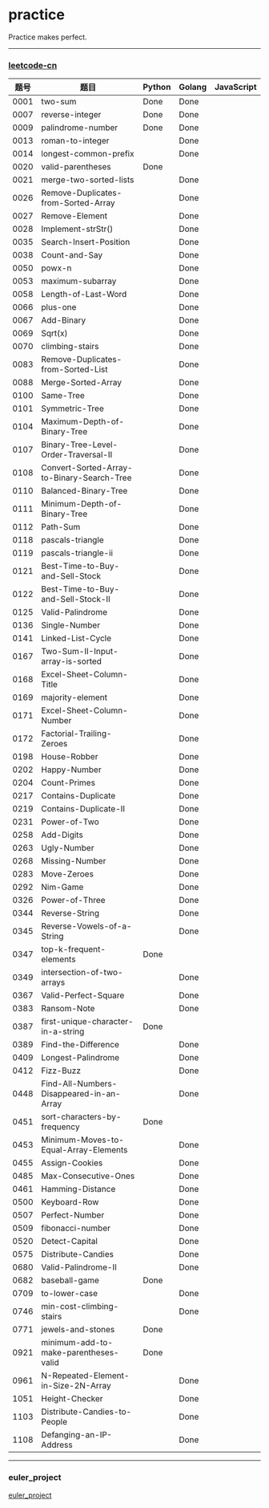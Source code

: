 # practice
Practice makes perfect.

---
### [leetcode-cn](https://leetcode-cn.com/)
  
|题号|题目|Python|Golang| JavaScript
| --- | --- | --- | ---| --- |
0001|two-sum|Done|Done
0007|reverse-integer| Done | Done
0009|palindrome-number| Done | Done
0013|roman-to-integer | | Done
0014|longest-common-prefix | | Done
0020|valid-parentheses | Done | 
0021|merge-two-sorted-lists | | Done
0026|Remove-Duplicates-from-Sorted-Array | | Done
0027|Remove-Element | | Done |
0028|Implement-strStr()| |Done|
0035|Search-Insert-Position | | Done|
0038|Count-and-Say | | Done |
0050|powx-n | | Done
0053|maximum-subarray | | Done
0058|Length-of-Last-Word | | Done|
0066|plus-one| | Done |
0067|Add-Binary | | Done |
0069|Sqrt(x) | | Done |
0070|climbing-stairs | | Done
0083|Remove-Duplicates-from-Sorted-List| | Done|
0088|Merge-Sorted-Array | | Done |
0100|Same-Tree || Done|
0101|Symmetric-Tree || Done| 
0104|Maximum-Depth-of-Binary-Tree || Done |
0107|Binary-Tree-Level-Order-Traversal-II|| Done|
0108|Convert-Sorted-Array-to-Binary-Search-Tree || Done
0110|Balanced-Binary-Tree || Done |
0111|Minimum-Depth-of-Binary-Tree || Done|
0112|Path-Sum || Done|
0118|pascals-triangle | | Done
0119|pascals-triangle-ii | | Done
0121|Best-Time-to-Buy-and-Sell-Stock | | Done|
0122|Best-Time-to-Buy-and-Sell-Stock-II| | Done |
0125|Valid-Palindrome| | Done|
0136|Single-Number | | Done |
0141|Linked-List-Cycle | | Done |
0167|Two-Sum-II-Input-array-is-sorted| | Done |
0168|Excel-Sheet-Column-Title| | Done |
0169|majority-element | | Done
0171|Excel-Sheet-Column-Number | |Done |
0172|Factorial-Trailing-Zeroes| | Done |
0198|House-Robber| | Done |
0202|Happy-Number| | Done |
0204|Count-Primes| | Done |
0217|Contains-Duplicate | | Done |
0219|Contains-Duplicate-II| | Done |
0231|Power-of-Two|| Done |
0258|Add-Digits| | Done |
0263|Ugly-Number | | Done |
0268|Missing-Number || Done |
0283|Move-Zeroes || Done|
0292|Nim-Game || Done|
0326|Power-of-Three | | Done |
0344|Reverse-String | | Done |
0345|Reverse-Vowels-of-a-String| | Done |
0347|top-k-frequent-elements | Done 
0349|intersection-of-two-arrays | | Done
0367|Valid-Perfect-Square|| Done
0383|Ransom-Note| | Done |
0387|first-unique-character-in-a-string | Done 
0389|Find-the-Difference || Done |
0409|Longest-Palindrome|| Done |
0412|Fizz-Buzz|| Done |
0448|Find-All-Numbers-Disappeared-in-an-Array|| Done|
0451|sort-characters-by-frequency | Done |
0453|Minimum-Moves-to-Equal-Array-Elements || Done|
0455|Assign-Cookies|| Done|
0485|Max-Consecutive-Ones || Done | 
0461|Hamming-Distance | | Done
0500|Keyboard-Row|| Done|
0507|Perfect-Number| | Done|
0509|fibonacci-number | | Done
0520|Detect-Capital || Done|
0575|Distribute-Candies || Done |
0680|Valid-Palindrome-II|| Done |
0682|baseball-game | Done | 
0709|to-lower-case | | Done
0746|min-cost-climbing-stairs | | Done
0771|jewels-and-stones | Done |
0921|minimum-add-to-make-parentheses-valid | Done |
0961|N-Repeated-Element-in-Size-2N-Array | | Done |
1051|Height-Checker| | Done |
1103|Distribute-Candies-to-People | | Done |
1108|Defanging-an-IP-Address | | Done |


--- 
### euler_project
[euler_project](https://projecteuler.net/)

